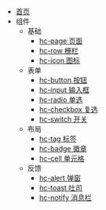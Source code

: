 * [首页](/)
* 组件
  * 基础
    * [hc-page 页面](../../src/components/hc-page/readme)
    * [hc-row 栅栏](../../src/components/hc-row/readme)
    * [hc-icon 图标](../../src/components/hc-icon/readme)
  * 表单
    * [hc-button 按钮](../../src/components/hc-button/readme)
    * [hc-input 输入框](../../src/components/hc-input/readme)
    * [hc-radio 单选](../../src/components/hc-radio/readme)
    * [hc-checkbox 复选](../../src/components/hc-checkbox/readme)
    * [hc-switch 开关](../../src/components/hc-switch/readme)
  * 布局
    * [hc-tag 标签](../../src/components/hc-tag/readme)
    * [hc-badge 徽章](../../src/components/hc-badge/readme)
    * [hc-cell 单元格](../../src/components/hc-cell/readme)
  * 反馈
    * [hc-alert 弹窗](../../src/components/hc-alert/readme)
    * [hc-toast 吐司](../../src/components/hc-toast/readme)
    * [hc-notify 消息栏](../../src/components/hc-notify/readme)